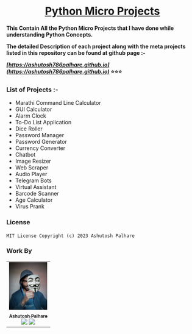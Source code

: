 <div Align="center"><h1> <a href="https://ashutosh786palhare.github.io">Python Micro Projects</a></h1></div>
  
**This Contain All the Python Micro Projects that I have done while understanding Python Concepts.**

**The detailed Description of each project along with the meta projects listed in this repository can be found at github page :-**

**_[https://ashutosh786palhare.github.io](https://ashutosh786palhare.github.io)_ ⭐⭐⭐**

### List of Projects :-
* Marathi Command Line Calculator
* GUI Calculator
* Alarm Clock
* To-Do List Application
* Dice Roller
* Password Manager
* Password Generator
* Currency Converter
* Chatbot
* Image Resizer
* Web Scraper
* Audio Player
* Telegram Bots
* Virtual Assistant
* Barcode Scanner
* Age Calculator
* Virus Prank 

### License

    MIT License Copyright (c) 2023 Ashutosh Palhare

### Work By
 
 <table>
  <tr>
    <td align="center"><a href="https://github.com/ashutosh786palhare"><img src="https://raw.githubusercontent.com/ashutosh786palhare/ashutosh786palhare/main/Photos/Ashutosh%20Palhare%20Famous%20Hacker%20Mask.jpeg" width="100px;" alt=""/><br /><sub><b>Ashutosh Palhare</b></sub></a><br /><a href="https://github.com/ashutosh786palhare" title="github"><img src="https://img.shields.io/github/followers/ashutosh786palhare?style=social"></a> <a href="https://twitter.com/AshutoshPalhare/" title="twitter"><img src="https://img.shields.io/twitter/follow/AshutoshPalhare?label=twitter&style=social"></a></td>
   <tr>
  <table>
